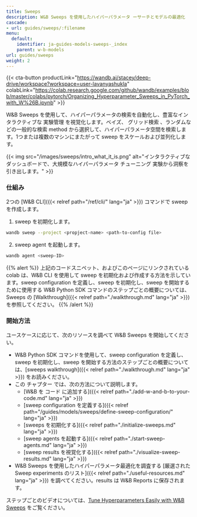 ```yaml
---
title: Sweeps
description: W&B Sweeps を使用したハイパーパラメータ ーサーチとモデルの最適化
cascade:
- url: guides/sweeps/:filename
menu:
  default:
    identifier: ja-guides-models-sweeps-_index
    parent: w-b-models
url: guides/sweeps
weight: 2
---
```


{{< cta-button productLink="https://wandb.ai/stacey/deep-drive/workspace?workspace=user-lavanyashukla" colabLink="https://colab.research.google.com/github/wandb/examples/blob/master/colabs/pytorch/Organizing_Hyperparameter_Sweeps_in_PyTorch_with_W%26B.ipynb" >}}

W&B Sweeps を使用して、ハイパーパラメータの検索を自動化し、豊富なインタラクティブな 実験管理 を視覚化します。ベイズ、 グリッド検索 、ランダムなどの一般的な検索 method から選択して、ハイパーパラメータ空間を検索します。1つまたは複数のマシンにまたがって sweep をスケールおよび並列化します。

{{< img src="/images/sweeps/intro_what_it_is.png" alt="インタラクティブなダッシュボードで、大規模なハイパーパラメータ チューニング 実験から洞察を引き出します。" >}}

### 仕組み
2つの [W&B CLI]({{< relref path="/ref/cli/" lang="ja" >}}) コマンドで sweep を作成します。

1. sweep を初期化します。

```bash
wandb sweep --project <propject-name> <path-to-config file>
```

2. sweep agent を起動します。

```bash
wandb agent <sweep-ID>
```

{{% alert %}}
上記のコードスニペット、およびこのページにリンクされている colab は、W&B CLI を使用して sweep を初期化および作成する方法を示しています。sweep configuration を定義し、sweep を初期化し、sweep を開始するために使用する W&B Python SDK コマンドのステップごとの概要については、Sweeps の [Walkthrough]({{< relref path="./walkthrough.md" lang="ja" >}}) を参照してください。
{{% /alert %}}

### 開始方法

ユースケースに応じて、次のリソースを調べて W&B Sweeps を開始してください。

* W&B Python SDK コマンドを使用して、sweep configuration を定義し、sweep を初期化し、sweep を開始する方法のステップごとの概要については、[sweeps walkthrough]({{< relref path="./walkthrough.md" lang="ja" >}}) をお読みください。
* この チャプター では、次の方法について説明します。
  * [W&B を コード に追加する]({{< relref path="./add-w-and-b-to-your-code.md" lang="ja" >}})
  * [sweep configuration を定義する]({{< relref path="/guides/models/sweeps/define-sweep-configuration/" lang="ja" >}})
  * [sweeps を初期化する]({{< relref path="./initialize-sweeps.md" lang="ja" >}})
  * [sweep agents を起動する]({{< relref path="./start-sweep-agents.md" lang="ja" >}})
  * [sweep results を視覚化する]({{< relref path="./visualize-sweep-results.md" lang="ja" >}})
* W&B Sweeps を使用したハイパーパラメータ最適化を調査する [厳選された Sweep experiments のリスト]({{< relref path="./useful-resources.md" lang="ja" >}}) を調べてください。results は W&B Reports に保存されます。

ステップごとのビデオについては、[Tune Hyperparameters Easily with W&B Sweeps](https://www.youtube.com/watch?v=9zrmUIlScdY\&ab_channel=Weights%26Biases) をご覧ください。
